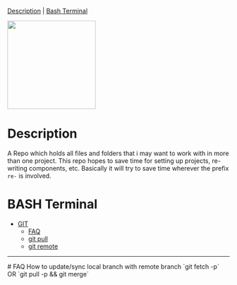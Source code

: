 [Description](#description)     | 
[Bash Terminal](#bash-terminal)

<img src="https://octodex.github.com/images/yaktocat.png" width="200" />

# Description
A Repo which holds all files and folders that i may want to work with in more than one project.  This repo hopes to save time for setting up projects, re-writing components, etc.  Basically it will try to save time wherever the prefix `re-` is involved.

# BASH Terminal
* [GIT](#git)
  * [FAQ](#faq)
  * [git pull](#git-pull)
  * [git remote](#git-remote) 

<hr />
# FAQ
How to update/sync local branch with remote branch
`git fetch -p`
OR
`git pull -p && git merge`



